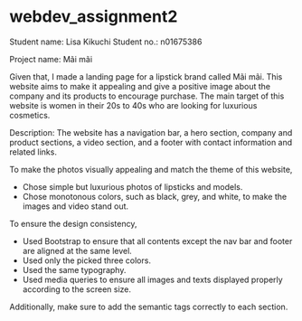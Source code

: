 # webdev_assignment2

Student name: Lisa Kikuchi Student no.: n01675386

Project name: Mãi mãi

Given that, I made a landing page for a lipstick brand called Mãi mãi. This website aims to make it appealing and give a positive image about the company and its products to encourage purchase.
The main target of this website is women in their 20s to 40s who are looking for luxurious cosmetics.

Description: The website has a navigation bar, a hero section, company and product sections, a video section, and a footer with contact information and related links.

To make the photos visually appealing and match the theme of this website,
- Chose simple but luxurious photos of lipsticks and models.
- Chose monotonous colors, such as black, grey, and white, to make the images and video stand out.

To ensure the design consistency,
- Used Bootstrap to ensure that all contents except the nav bar and footer are aligned at the same level.
- Used only the picked three colors.
- Used the same typography.
- Used media queries to ensure all images and texts displayed properly according to the screen size.
  
Additionally, make sure to add the semantic tags correctly to each section.
